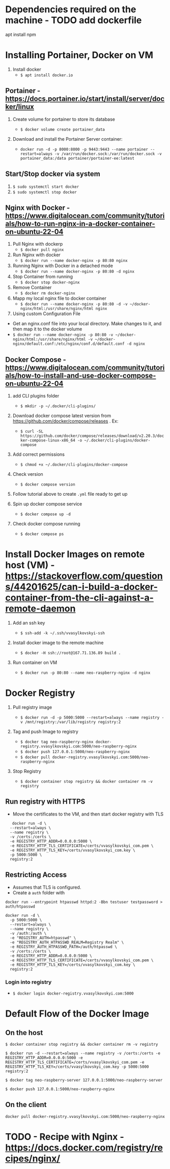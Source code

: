 # Dependencies required on the machine - TODO add dockerfile

apt install npm

# Installing Portainer, Docker on VM

1. Install docker
   - `$ apt install docker.io`

## Portainer - https://docs.portainer.io/start/install/server/docker/linux

1. Create volume for portainer to store its database

   - `$ docker volume create portainer_data`

2. Download and install the Portainer Server container:
   - `docker run -d -p 8000:8000 -p 9443:9443 --name portainer --restart=always -v /var/run/docker.sock:/var/run/docker.sock -v portainer_data:/data portainer/portainer-ee:latest`

## Start/Stop docker via system

1. `$ sudo systemctl start docker`
2. `$ sudo systemctl stop docker`

## Nginx with Docker - https://www.digitalocean.com/community/tutorials/how-to-run-nginx-in-a-docker-container-on-ubuntu-22-04

1. Pull Nginx with dockerp
   - `$ docker pull nginx`
2. Run Nginx with docker
   - `$ docker run --name docker-nginx -p 80:80 nginx`
3. Running Nginx with Docker in a detached mode
   - `$ docker run --name docker-nginx -p 80:80 -d nginx`
4. Stop Container from running
   - `$ docker stop docker-nginx`
5. Remove Container
   - `$ docker rm docker-nginx`
6. Mapp my local nginx file to docker container
   - `$ docker run --name docker-nginx -p 80:80 -d -v ~/docker-nginx/html:/usr/share/nginx/html nginx`
7. Using custom Configuration File

- Get an nginx.conf file into your local directory. Make changes to it, and then map it to the docker volume
- `$ docker run --name docker-nginx -p 80:80 -v ~/docker-nginx/html:/usr/share/nginx/html -v ~/docker-nginx/default.conf:/etc/nginx/conf.d/default.conf -d nginx`

## Docker Compose - https://www.digitalocean.com/community/tutorials/how-to-install-and-use-docker-compose-on-ubuntu-22-04

1. add CLI plugins folder
   - `$ mkdir -p ~/.docker/cli-plugins/`
2. Download docker compose latest version from https://github.com/docker/compose/releases . Ex:
   - `$ curl -SL https://github.com/docker/compose/releases/download/v2.20.3/docker-compose-linux-x86_64 -o ~/.docker/cli-plugins/docker-compose`
3. Add correct permissions
   - `$ chmod +x ~/.docker/cli-plugins/docker-compose`
4. Check version
   - `$ docker compose version`
5. Follow tutorial above to create `.yml` file ready to get up

6. Spin up docker compose service
   - `$ docker compose up -d`
7. Check docker compose running
   - `$ docker compose ps`

# Install Docker Images on remote host (VM) - https://stackoverflow.com/questions/44201625/can-i-build-a-docker-container-from-the-cli-against-a-remote-daemon

1. Add an ssh key

   - `$ ssh-add -k ~/.ssh/vvasylkovskyi-ssh`

2. Install docker image to the remote machine

   - `$ docker -H ssh://root@167.71.136.89 build .`

3. Run container on VM
   - `$ docker run -p 80:80 --name neo-raspberry-nginx -d nginx`

# Docker Registry

1. Pull registry image

   - `$ docker run -d -p 5000:5000 --restart=always --name registry -v /mnt/registry:/var/lib/registry registry:2`

2. Tag and push Image to registry

   - `$ docker tag neo-raspberry-nginx docker-registry.vvasylkovskyi.com:5000/neo-raspberry-nginx`
   - `$ docker push 127.0.0.1:5000/neo-raspberry-nginx`
   - `$ docker pull docker-registry.vvasylkovskyi.com:5000/neo-raspberry-nginx`

3. Stop Registry

   - `$ docker container stop registry && docker container rm -v registry`

## Run registry with HTTPS

- Move the certificates to the VM, and then start docker registry with TLS

```
   docker run -d \
  --restart=always \
  --name registry \
  -v /certs:/certs \
  -e REGISTRY_HTTP_ADDR=0.0.0.0:5000 \
  -e REGISTRY_HTTP_TLS_CERTIFICATE=/certs/vvasylkovskyi_com.pem \
  -e REGISTRY_HTTP_TLS_KEY=/certs/vvasylkovskyi_com.key \
  -p 5000:5000 \
  registry:2
```

## Restricting Access

- Assumes that TLS is configured.
- Create a `auth` folder with

```
docker run --entrypoint htpasswd httpd:2 -Bbn testuser testpassword > auth/htpasswd
```

```
docker run -d \
  -p 5000:5000 \
  --restart=always \
  --name registry \
  -v /auth:/auth \
  -e "REGISTRY_AUTH=htpasswd" \
  -e "REGISTRY_AUTH_HTPASSWD_REALM=Registry Realm" \
  -e REGISTRY_AUTH_HTPASSWD_PATH=/auth/htpasswd \
  -v /certs:/certs \
  -e REGISTRY_HTTP_ADDR=0.0.0.0:5000 \
  -e REGISTRY_HTTP_TLS_CERTIFICATE=/certs/vvasylkovskyi_com.pem \
  -e REGISTRY_HTTP_TLS_KEY=/certs/vvasylkovskyi_com.key \
  registry:2

```

### Login into registry

- `$ docker login docker-registry.vvasylkovskyi.com:5000`

# Default Flow of the Docker Image

## On the host

```
$ docker container stop registry && docker container rm -v registry

$ docker run -d --restart=always --name registry -v /certs:/certs -e REGISTRY_HTTP_ADDR=0.0.0.0:5000 -e REGISTRY_HTTP_TLS_CERTIFICATE=/certs/vvasylkovskyi_com.pem -e REGISTRY_HTTP_TLS_KEY=/certs/vvasylkovskyi_com.key -p 5000:5000 registry:2

$ docker tag neo-raspberry-server 127.0.0.1:5000/neo-raspberry-server

$ docker push 127.0.0.1:5000/neo-raspberry-nginx
```

## On the client

`docker pull docker-registry.vvasylkovskyi.com:5000/neo-raspberry-nginx`

# TODO - Recipe with Nginx - https://docs.docker.com/registry/recipes/nginx/
